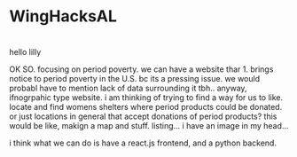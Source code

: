 # WingHacksAL

#

hello lilly

OK SO.
focusing on period poverty. we can have a website thar 1. brings notice to period poverty in the U.S. bc its a pressing issue. we would probabl have to mention lack of data surrounding it tbh.. anyway, ifnogrpahic type website.
i am thinking of trying to find a way for us to like. locate and find womens shelters where period products could be donated. or just locations in general that accept donations of period products? this would be like, makign a map and stuff. listing... i have an image in my head...

i think what we can do is have a react.js frontend, and a python backend.
